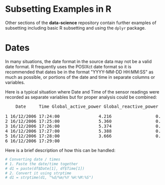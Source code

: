 # Subsetting Examples in R

Other sections of the __data-science__ repository contain further examples of subsetting including basic R subsetting and using the `dplyr` package.

# Dates
In many situations, the date format in the source data may not be a valid date format. R frequently uses the POSIXct date format so it is recommended that dates be in the format "YYYY-MM-DD HH:MM:SS" as much as possible, or portions of the date and time in separate columns or variables.

Here is a typical situation where Date and Time of the sensor readings were recorded as separate variables but for proper analysis could be combined:

<pre>
    Date     Time Global_active_power Global_reactive_power Voltage
       <chr>    <chr>               <dbl>                 <dbl>   <dbl>
1 16/12/2006 17:24:00               4.216                 0.418  234.84
2 16/12/2006 17:25:00               5.360                 0.436  233.63
3 16/12/2006 17:26:00               5.374                 0.498  233.29
4 16/12/2006 17:27:00               5.388                 0.502  233.74
5 16/12/2006 17:28:00               3.666                 0.528  235.68
6 16/12/2006 17:29:00    
</pre>

Here is a brief description of how this can be handled:
```R
# Converting date / times
# 1. Paste the date/time together
# d1 = paste(df$Date[1], df$Time[1])
# 2. Convert it using strptime
# d1 = strptime(d1, "%d/%m/%Y %H:%M:%S")
```
